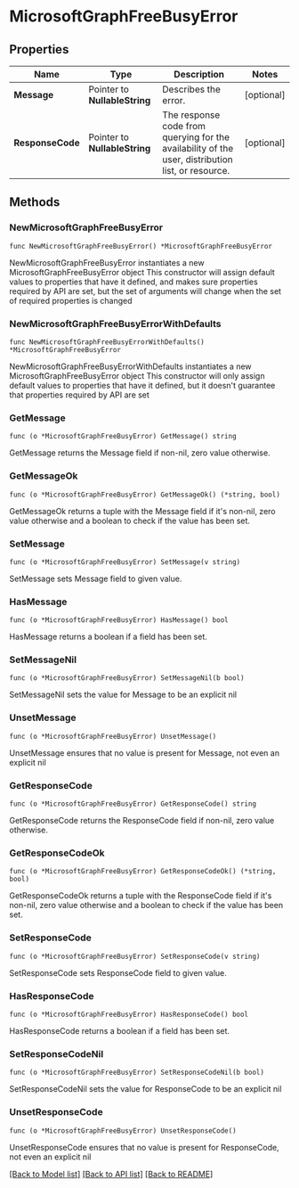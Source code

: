# MicrosoftGraphFreeBusyError

## Properties

Name | Type | Description | Notes
------------ | ------------- | ------------- | -------------
**Message** | Pointer to **NullableString** | Describes the error. | [optional] 
**ResponseCode** | Pointer to **NullableString** | The response code from querying for the availability of the user, distribution list, or resource. | [optional] 

## Methods

### NewMicrosoftGraphFreeBusyError

`func NewMicrosoftGraphFreeBusyError() *MicrosoftGraphFreeBusyError`

NewMicrosoftGraphFreeBusyError instantiates a new MicrosoftGraphFreeBusyError object
This constructor will assign default values to properties that have it defined,
and makes sure properties required by API are set, but the set of arguments
will change when the set of required properties is changed

### NewMicrosoftGraphFreeBusyErrorWithDefaults

`func NewMicrosoftGraphFreeBusyErrorWithDefaults() *MicrosoftGraphFreeBusyError`

NewMicrosoftGraphFreeBusyErrorWithDefaults instantiates a new MicrosoftGraphFreeBusyError object
This constructor will only assign default values to properties that have it defined,
but it doesn't guarantee that properties required by API are set

### GetMessage

`func (o *MicrosoftGraphFreeBusyError) GetMessage() string`

GetMessage returns the Message field if non-nil, zero value otherwise.

### GetMessageOk

`func (o *MicrosoftGraphFreeBusyError) GetMessageOk() (*string, bool)`

GetMessageOk returns a tuple with the Message field if it's non-nil, zero value otherwise
and a boolean to check if the value has been set.

### SetMessage

`func (o *MicrosoftGraphFreeBusyError) SetMessage(v string)`

SetMessage sets Message field to given value.

### HasMessage

`func (o *MicrosoftGraphFreeBusyError) HasMessage() bool`

HasMessage returns a boolean if a field has been set.

### SetMessageNil

`func (o *MicrosoftGraphFreeBusyError) SetMessageNil(b bool)`

 SetMessageNil sets the value for Message to be an explicit nil

### UnsetMessage
`func (o *MicrosoftGraphFreeBusyError) UnsetMessage()`

UnsetMessage ensures that no value is present for Message, not even an explicit nil
### GetResponseCode

`func (o *MicrosoftGraphFreeBusyError) GetResponseCode() string`

GetResponseCode returns the ResponseCode field if non-nil, zero value otherwise.

### GetResponseCodeOk

`func (o *MicrosoftGraphFreeBusyError) GetResponseCodeOk() (*string, bool)`

GetResponseCodeOk returns a tuple with the ResponseCode field if it's non-nil, zero value otherwise
and a boolean to check if the value has been set.

### SetResponseCode

`func (o *MicrosoftGraphFreeBusyError) SetResponseCode(v string)`

SetResponseCode sets ResponseCode field to given value.

### HasResponseCode

`func (o *MicrosoftGraphFreeBusyError) HasResponseCode() bool`

HasResponseCode returns a boolean if a field has been set.

### SetResponseCodeNil

`func (o *MicrosoftGraphFreeBusyError) SetResponseCodeNil(b bool)`

 SetResponseCodeNil sets the value for ResponseCode to be an explicit nil

### UnsetResponseCode
`func (o *MicrosoftGraphFreeBusyError) UnsetResponseCode()`

UnsetResponseCode ensures that no value is present for ResponseCode, not even an explicit nil

[[Back to Model list]](../README.md#documentation-for-models) [[Back to API list]](../README.md#documentation-for-api-endpoints) [[Back to README]](../README.md)


